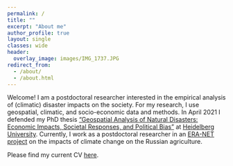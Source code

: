 ```yaml
---
permalink: /
title: ""
excerpt: "About me"
author_profile: true
layout: single
classes: wide
header:
  overlay_image: images/IMG_1737.JPG
redirect_from: 
  - /about/
  - /about.html
---
```


Welcome! I am a postdoctoral researcher interested in the empirical analysis of (climatic) disaster impacts on the society. For my research, I use geospatial, climatic, and socio-economic data and methods. In April 2021 I defended my PhD thesis [“Geospatial Analysis of Natural Disasters: Economic Impacts, Societal Responses, and Political Bias”](https://doi.org/10.11588/heidok.00030140) at [Heidelberg University](https://www.uni-heidelberg.de/fakultaeten/wiso/awi/index_en.html). Currently, I work as a postdoctoral researcher in an [ERA-NET project](https://www.zhaw.ch/en/research/research-database/project-detailview/projektid/4618/) on the impacts of climate change on the Russian agriculture. 

Please find my current CV [here](https://sven-kunze.github.io/files/CV_SvenKunze_Online.pdf).






 
